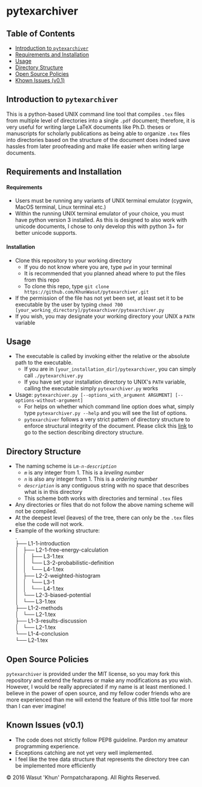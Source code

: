 # pytexarchiver

<h2>Table of Contents</h2>
<ul>
  <li><a href="#intro">Introduction to <code>pytexarchiver</code></a></li>
  <li><a href="#install">Requirements and Installation</a></li>
  <li><a href="#usage">Usage</a></li>
  <li><a href="#dirstructure">Directory Structure</a></li>
  <li><a href="#opensource">Open Source Policies</a></li>
  <li><a href="#knownissue">Khown Issues (v0.1)</a></li>
</ul>

<h2 id="intro">Introduction to <code>pytexarchiver</code></h2>

<p>
  This is a python-based UNIX command line tool that compiles <code>.tex</code> files from multiple level of directories into
  a single <code>.pdf</code> document; therefore, it is very useful for writing large LaTeX documents like Ph.D. theses or
  manuscripts for scholarly publications as being able to organize <code>.tex</code> files into directories based on
  the structure of the document does indeed save hassles from later proofreading and make life easier when writing large
  documents.
</p>

<h2 id="install">Requirements and Installation</h2>

<h4>Requirements</h4>
<ul>
  <li>Users must be running any variants of UNIX terminal emulator (cygwin, MacOS terminal, Linux terminal etc.)</li>
  <li>Within the running UNIX terminal emulator of your choice, you must have python version 3 installed. As 
      this is designed to also work with unicode documents, I chose to only develop this with python 3+ for better
      unicode supports.</li>
</ul>

<h4>Installation</h4>
<ul>
  <li>Clone this repository to your working directory 
    <ul>
      <li>If you do not know where you are, type <code>pwd</code> in your terminal</li>
      <li>It is recommended that you planned ahead where to put the files from this repo</li>
      <li>To clone this repo, type <code>git clone https://github.com/KhunWasut/pytexarchiver.git</code></li>
    </ul>
   </li>
   <li>If the permission of the file has not yet been set, at least set it to be executable by the user by
   typing <code>chmod 700 [your_working_directory]/pytexarchiver/pytexarchiver.py</code></li>
   <li>If you wish, you may designate your working directory your UNIX a <code>PATH</code> variable</li>
</ul>

<h2 id="usage">Usage</h2>
<ul>
  <li>The executable is called by invoking either the relative or the absolute path to the executable.
    <ul>
      <li>If you are in <code>[your_installation_dir]/pytexarchiver</code>, you can simply call <code>./pytexarchiver.py</code>
      </li>
      <li>If you have set your installation directory to UNIX's <code>PATH</code> variable, calling the executable
      simply <code>pytexarchiver.py</code> works</li>
    </ul>
  </li>
  <li>
    Usage: <code>pytexarchiver.py [--options_with_argument ARGUMENT] [--options-without-argument]</code>
    <ul>
      <li>For helps on whether which command line option does what, simply type <code>pytexarchiver.py --help</code>
      and you will see the list of options.</li>
      <li><code>pytexarchiver</code> follows a very strict pattern of directory structure to enforce structural
      integrity of the document. Please click this <a href="#dirstructure">link</a> to go to the section describing directory structure.</li>
    </ul>
  </li>
</ul>

<h2 id="dirstructure">Directory Structure</h2>

<ul>
  <li>The naming scheme is <code>L<em>m</em>-<em>n</em>-<em>description</em></code>
    <ul>
      <li><code><em>m</em></code> is any integer from 1. This is a <em>leveling number</em></li>
      <li><code><em>n</em></code> is also any integer from 1. This is a <em>ordering number</em></li>
      <li><code><em>description</em></code> is any contiguous string with no space that describes what is in this directory</li>
      <li>This scheme both works with directories and terminal <code>.tex</code> files</li>
    </ul>
  </li>
  <li>Any directories or files that do not follow the above naming scheme will not be compiled.</li>
  <li>At the deepest level (leaves) of the tree, there can only be the <code>.tex</code> files else the code will not
  work.</li>
  <li>Example of the working structure: <br />
  <div color="#FFA500">
. <br />
├── L1-1-introduction <br />
│   ├── L2-1-free-energy-calculation <br />
│   │   ├── L3-1.tex <br />
│   │   └── L3-2-probabilistic-definition <br />
│   │       └── L4-1.tex <br />
│   ├── L2-2-weighted-histogram <br />
│   │   └── L3-1 <br />
│   │       └── L4-1.tex <br />
│   └── L2-3-biased-potential <br />
│       └── L3-1.tex <br />
├── L1-2-methods <br />
│   └── L2-1.tex <br />
├── L1-3-results-discussion <br />
│   └── L2-1.tex <br />
└── L1-4-conclusion <br />
    └── L2-1.tex <br />
  </div>
  </li>
</ul>

<h2 id="opensource">Open Source Policies</h2>

<p>
  <code>pytexarchiver</code> is provided under the MIT license, so you may fork this repository and extend the features or 
  make any modifications as you wish. However, I would be really appreciated if my name is at least mentioned. I believe
  in the power of open source, and my fellow coder friends who are more experienced than me will extend the feature
  of this little tool far more than I can ever imagine!
</p>

<h2 id="knownissue">Known Issues (v0.1)</h2>

<ul>
  <li>The code does not strictly follow PEP8 guideline. Pardon my amateur programming experience.</li>
  <li>Exceptions catching are not yet very well implemented.</li>
  <li>I feel like the tree data structure that represents the directory tree can be implemented more efficiently</li>
</ul>

<p>&copy; 2016 Wasut 'Khun' Pornpatcharapong. All Rights Reserved.</p>
